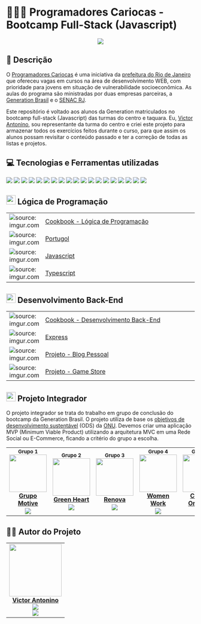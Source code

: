 # 👨🏻‍💻 Programadores Cariocas - Bootcamp Full-Stack (Javascript)

<div align="center">
	<img src="https://i.imgur.com/8etRHYk.png">
</div>

## 💬 Descrição

O [Programadores Cariocas](https://www.eduardopaes.com.br/programadores-cariocas-inscricoes-abertas-para-jovens-de-17-a-29-anos-no-programa-da-prefeitura-do-rio/) é uma iniciativa da [prefeitura do Rio de Janeiro](https://prefeitura.rio/) que ofereceu vagas em cursos na área de desenvolvimento WEB, com prioridade para jovens em situação de vulnerabilidade socioeconômica. As aulas do programa são ministradas por duas empresas parceiras, a [Generation Brasil](https://brazil.generation.org/) e o [SENAC RJ](https://www.google.com/url?sa=t&rct=j&q=&esrc=s&source=web&cd=&cad=rja&uact=8&ved=2ahUKEwjt4LPd85z7AhWGpJUCHWcgCnAQFnoECAkQAQ&url=http%3A%2F%2Fwww.senac.br%2F&usg=AOvVaw3e6kcevB-SqoS2qnV6RuXz).

Este repositório é voltado aos alunos da Generation matriculados no bootcamp full-stack (Javascript) das turmas do centro e taquara. Eu, [Victor Antonino](https://github.com/Anttonino), sou representante da turma do centro e criei este projeto para armazenar todos os exercícios feitos durante o curso, para que assim os alunos possam revisitar o conteúdo passado e ter a correção de todas as listas e projetos.

## 💻 Tecnologias e Ferramentas utilizadas 
<div align="left">
<img src="https://img.shields.io/badge/HTML5-E34F26?style=for-the-badge&logo=html5&logoColor=white">
<img src="https://img.shields.io/badge/CSS3-1572B6?style=for-the-badge&logo=css3&logoColor=white">
<img src="https://img.shields.io/badge/JavaScript-323330?style=for-the-badge&logo=javascript&logoColor=F7DF1E">
<img src="https://img.shields.io/badge/TypeScript-007ACC?style=for-the-badge&logo=typescript&logoColor=white">
<img src="https://img.shields.io/badge/npm-CB3837?style=for-the-badge&logo=npm&logoColor=white">
<img src="https://img.shields.io/badge/Node.js-339933?style=for-the-badge&logo=nodedotjs&logoColor=white">
<img src="https://img.shields.io/badge/MySQL-005C84?style=for-the-badge&logo=mysql&logoColor=white">
<img src="https://img.shields.io/badge/nestjs-E0234E?style=for-the-badge&logo=nestjs&logoColor=white">
<img src="https://img.shields.io/badge/JWT-000000?style=for-the-badge&logo=JSON%20web%20tokens&logoColor=white">
<img src="https://img.shields.io/badge/Jest-C21325?style=for-the-badge&logo=jest&logoColor=white">
<img src="https://img.shields.io/badge/Swagger-85EA2D?style=for-the-badge&logo=Swagger&logoColor=white">
<img src="https://img.shields.io/badge/Heroku-430098?style=for-the-badge&logo=heroku&logoColor=white">
<img src="https://img.shields.io/badge/React-20232A?style=for-the-badge&logo=react&logoColor=61DAFB">
<img src="https://img.shields.io/badge/Figma-F24E1E?style=for-the-badge&logo=figma&logoColor=white">
<img src="https://img.shields.io/badge/Bootstrap-563D7C?style=for-the-badge&logo=bootstrap&logoColor=white">
<img src="https://img.shields.io/badge/GIT-E44C30?style=for-the-badge&logo=git&logoColor=white">
<img src="https://img.shields.io/badge/GitHub-100000?style=for-the-badge&logo=github&logoColor=white">
<img src="https://img.shields.io/badge/VSCode-0078D4?style=for-the-badge&logo=visual%20studio%20code&logoColor=white">
<img src="https://img.shields.io/badge/Insomnia-5849be?style=for-the-badge&logo=Insomnia&logoColor=white">
</div>

<h2><img src="https://cdn-icons-png.flaticon.com/512/2621/2621040.png" title="source: imgur.com" width="25px"/> Lógica de Programação</h2>

<table width="100%">
	<tr>
        <td width="70px"><img src="https://cdn-icons-png.flaticon.com/512/7984/7984225.png" title="source: imgur.com" /></td>
        <td width="400px"><a href="https://github.com/Anttonino/bootcamp-generation/blob/main/L%C3%B3gica%20de%20Programa%C3%A7%C3%A3o/Cookbook%20-%20L%C3%B3gica%20de%20Programa%C3%A7%C3%A3o/README.md">Cookbook - Lógica de Programação</a></td>
  </tr>
  <tr>
        <td><img src="https://i.imgur.com/y9wkmaF.png" title="source: imgur.com"/></td>
        <td><a href="https://github.com/Anttonino/bootcamp-generation/tree/main/L%C3%B3gica%20de%20Programa%C3%A7%C3%A3o/Portugol">Portugol</a></td>
    </tr>
    <tr>
        <td><img src="https://i.imgur.com/r9lrbPG.png" title="source: imgur.com"/></td>
        <td><a href="https://github.com/Anttonino/bootcamp-generation/tree/main/L%C3%B3gica%20de%20Programa%C3%A7%C3%A3o/Javascript">Javascript</a></td>
    </tr>
    <tr>
        <td><img src="https://cdn-icons-png.flaticon.com/512/5968/5968381.png" title="source: imgur.com" /></td>
        <td><a href="https://github.com/Anttonino/bootcamp-generation/tree/main/L%C3%B3gica%20de%20Programa%C3%A7%C3%A3o/Typescript">Typescript</a></td>
    </tr>
</table>

<h2><img src="https://cdn-icons-png.flaticon.com/512/6213/6213731.png" title="source: imgur.com" width="25px"/> Desenvolvimento Back-End</h2>

<table width="100%">
	<tr>
        <td width="70px"><img src="https://cdn-icons-png.flaticon.com/512/7984/7984225.png" title="source: imgur.com" /></td>
        <td width="400px"><a href="https://github.com/Anttonino/bootcamp-generation/blob/main/Desenvolvimento%20Back-end/Back-End%20Cookbook/README.md">Cookbook - Desenvolvimento Back-End</a></td>
    </tr>
    <tr>
        <td><img src="https://upload.wikimedia.org/wikipedia/commons/thumb/8/88/Status_iucn_EX_icon.svg/480px-Status_iucn_EX_icon.svg.png" title="source: imgur.com"/></td>
        <td><a href="https://github.com/Anttonino/bootcamp-generation/tree/main/Desenvolvimento%20Back-end/Express">Express</a></td>
    </tr>
        <tr>
        <td><img src="https://cdn-icons-png.flaticon.com/512/4118/4118402.png" title="source: imgur.com"/></td>
        <td><a href="https://github.com/Anttonino/bootcamp-generation/tree/main/Desenvolvimento%20Back-end/Blog%20Pessoal">Projeto - Blog Pessoal</a></td>
    </tr>
    <tr>
        <td><img src="https://cdn-icons-png.flaticon.com/512/5804/5804857.png" title="source: imgur.com"/></td>
        <td><a href="https://github.com/Anttonino/bootcamp-generation/tree/main/Desenvolvimento%20Back-end/Loja%20de%20games">Projeto - Game Store</a></td>
    </tr>
</table>

<h2><img src="https://cdn-icons-png.flaticon.com/512/299/299866.png" title="source: imgur.com" width="25px"/> Projeto Integrador</h2>

O projeto integrador se trata do trabalho em grupo de conclusão do bootcamp da Generation Brasil. O projeto utiliza de base os [objetivos de desenvolvimento sustentável](https://brasil.un.org/pt-br/sdgs) (ODS) da [ONU](https://brasil.un.org/pt-br). Devemos criar uma aplicação MVP (Minimum Viable Product) utilizando a arquitetura MVC em uma Rede Social ou E-Commerce, ficando a critério do grupo a escolha.

<table>
<tr>
    <td align="center">
    <sup><b>Grupo 1</b></sup>
    <br>
      <a href="https://github.com/GrupoMotive"><img src="https://avatars.githubusercontent.com/u/115712857?s=200&v=4" width="100px">
        <br>
        <b>Grupo Motive</b>
      <sub>
      <br>
      <img src="https://img.shields.io/badge/GitHub-100000?style=for-the-badge&logo=github&logoColor=white">
      </sub>
      </a>
    </td>
<td align="center">
    <sup><b>Grupo 2</b></sup>
    <br>
      <a href="https://github.com/green-heart"><img src="https://avatars.githubusercontent.com/u/115719526?s=200&v=4" width="100px">
        <br>
        <b>Green Heart</b>
      <sub>
      <br>
      <img src="https://img.shields.io/badge/GitHub-100000?style=for-the-badge&logo=github&logoColor=white">
      </sub>
      </a>
    </td>
    <td align="center">
    <sup><b>Grupo 3</b></sup>
    <br>
      <a href="https://github.com/PROJETO3GENBR"><img src="https://avatars.githubusercontent.com/u/114969090?s=200&v=4" width="100px">
        <br>
        <b>Renova</b>
      <sub>
      <br>
      <img src="https://img.shields.io/badge/GitHub-100000?style=for-the-badge&logo=github&logoColor=white">
      </sub>
      </a>
          </td>
        <td align="center">
    <sup><b>Grupo 4</b></sup>
    <br>
      <a href="https://github.com/Women-Work"><img src="https://avatars.githubusercontent.com/u/115712108?s=200&v=4" width="100px">
        <br>
        <b>Women Work</b>
      <sub>
      <br>
      <img src="https://img.shields.io/badge/GitHub-100000?style=for-the-badge&logo=github&logoColor=white">
      </sub>    
    </a>
    </td> 
    </td>
        <td align="center">
    <sup><b>Grupo 5</b></sup>
    <br>
      <a href="https://github.com/comuniorg"><img src="https://avatars.githubusercontent.com/u/115712311?s=200&v=4" width="100px">
        <br>
        <b>Comuni Orgânica</b>
      <sub>
      <br>
      <img src="https://img.shields.io/badge/GitHub-100000?style=for-the-badge&logo=github&logoColor=white">
      </sub>
      </a>
    </td> 
   	<td align="center">
    <sup><b>Grupo 6</b></sup>
    <br>
      <a href="https://github.com/Revolucao-Saude"><img src="https://avatars.githubusercontent.com/u/115712775?s=200&v=4" width="100px">
        <br>
        <b>Revolução Saúde</b>
      <sub>
      <br>
      <img src="https://img.shields.io/badge/GitHub-100000?style=for-the-badge&logo=github&logoColor=white">
      </sub>
      </a>
    </td> 
</tr>
</table>


## 👨‍🎓 Autor do Projeto

<table>
  <tr>
    <td align="center">
      <a href="https://github.com/Anttonino"><img src="https://avatars.githubusercontent.com/u/99145534?v=4" width="140px">
        <br>
        <b>Victor Antonino</b>
      </a>
      <br>
      <sub>
      <img src="https://img.shields.io/badge/LinkedIn-0077B5?style=for-the-badge&logo=linkedin&logoColor=white">
      <br>
      <img src="https://img.shields.io/badge/GitHub-100000?style=for-the-badge&logo=github&logoColor=white">
      </sub>    
    </td>
</tr>
</table>

